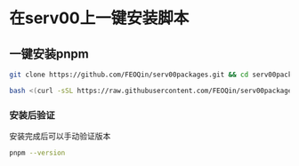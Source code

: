 # 在serv00上一键安装脚本


## 一键安装pnpm
```bash
git clone https://github.com/FEOQin/serv00packages.git && cd serv00packages/automation && bash pnpm.sh

bash <(curl -sSL https://raw.githubusercontent.com/FEOQin/serv00packages/main/automation/pnpm.sh)
```
### 安装后验证
安装完成后可以手动验证版本
```bash
pnpm --version
```

